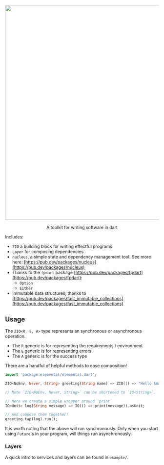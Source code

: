 <h3 align="center">
  <img src="https://user-images.githubusercontent.com/40680/219979601-724793d8-513d-4196-93b8-db5c1872c240.png" width="700">
</h3>

<p align="center">
A toolkit for writing software in dart
</p>

Includes:

- `ZIO` a building block for writing effectful programs
- `Layer` for composing dependencies
- `nucleus`, a simple state and dependency management tool. See more here: [https://pub.dev/packages/nucleus](https://pub.dev/packages/nucleus)
- Thanks to the `fpdart` package [https://pub.dev/packages/fpdart](https://pub.dev/packages/fpdart):
  - `Option`
  - `Either`
- Immutable data structures, thanks to [https://pub.dev/packages/fast_immutable_collections](https://pub.dev/packages/fast_immutable_collections)

## Usage

The `ZIO<R, E, A>` type represents an synchronous or asynchronous operation.

- The `R` generic is for representing the requirements / environment
- The `E` generic is for representing errors
- The `A` generic is for the success type

There are a handful of helpful methods to ease composition!


```dart
import 'package:elemental/elemental.dart';

ZIO<NoEnv, Never, String> greeting(String name) => ZIO(() => "Hello $name!")

// Note `ZIO<NoEnv, Never, String>` can be shortened to `IO<String>`.

// Here we create a simple wrapper around `print`
IO<Unit> log(String message) => IO(() => print(message)).asUnit;

// And compose them together!
greeting.tap(log).run();
```

It is worth noting that the above will run synchronously. Only when you start
using `Future`'s in your program, will things run asynchronously.

### Layers

A quick intro to services and layers can be found in `example/`.
